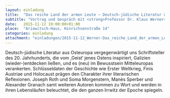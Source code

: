 ```yaml
---
layout: einladung
title:  "Das reiche Land der armen Leute – Deutsch-jüdische Literatur über Galizien"
subtitle: "Vortrag und Gespräch mit <strong>Professor Dr. Klaus Werner</strong>, Leipzig"
date:   2015-11-12 19:00:00+01:00
place:  "Ariowitsch-Haus, Hinrichsenstraße 14"
categories: einladung
attachment: "einladungen/2015-11-12_Werner-Das_reiche_Land_der_armen_Leute.pdf"
---
```

Deutsch-jüdische Literatur aus Osteuropa vergegenwärtigt uns Schriftsteller des 20. Jahrhunderts, die vom ,Geist‘ jenes Ostens inspiriert, Galizien (wieder-)entdecken ließen, und es (neu) im Bewusstsein Mitteleuropas verankerten. Schlüsseldaten der Geschichte wie Erster Weltkrieg, Finis Austriae und Holocaust prägen den Charakter ihrer literarischen Reflexionen. Joseph Roth und Soma Morgenstern, Manès Sperber und Alexander Granach samt weiteren Autoren kommen zu Wort und werden in ihren Lebensläufen beleuchtet, die den ganzen Irrwitz der Epoche spiegeln.
